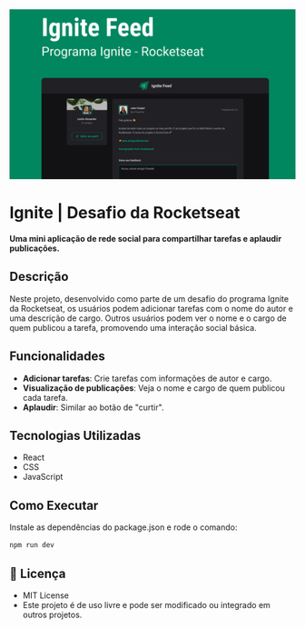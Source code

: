 <img src='.github/ignite.jpg'>

# Ignite | Desafio da Rocketseat

#### Uma mini aplicação de rede social para compartilhar tarefas e aplaudir publicações.

## Descrição

Neste projeto, desenvolvido como parte de um desafio do programa Ignite da Rocketseat, os usuários podem adicionar tarefas com o nome do autor e uma descrição de cargo. Outros usuários podem ver o nome e o cargo de quem publicou a tarefa, promovendo uma interação social básica.

## Funcionalidades

- **Adicionar tarefas**: Crie tarefas com informações de autor e cargo.
- **Visualização de publicações**: Veja o nome e cargo de quem publicou cada tarefa.
- **Aplaudir**: Similar ao botão de "curtir".
  
## Tecnologias Utilizadas

- React
- CSS
- JavaScript

## Como Executar

Instale as dependências do package.json e rode o comando:

```bash
npm run dev
```
## 📄 Licença

- MIT License
- Este projeto é de uso livre e pode ser modificado ou integrado em outros projetos.